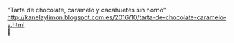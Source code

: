 "Tarta de chocolate, caramelo y cacahuetes sin horno"	http://kanelaylimon.blogspot.com.es/2016/10/tarta-de-chocolate-caramelo-y.html	
਍